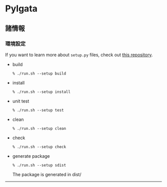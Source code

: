 # PyIgata

## 諸情報

### 環境設定
If you want to learn more about `setup.py` files, check out [this repository](https://github.com/kennethreitz/setup.py).

* build
    ```
    % ./run.sh --setup build
    ```
* install
    ```
    % ./run.sh --setup install
    ```
* unit test
    ```
    % ./run.sh --setup test
    ```
* clean
    ```
    % ./run.sh --setup clean
    ```
* check
    ```
    % ./run.sh --setup check
    ```
* generate package
    ```
    % ./run.sh --setup sdist
    ```
    The package is generated in dist/

---
